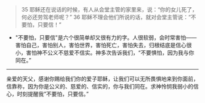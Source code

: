 > 35 耶稣还在说话的时候，有人从会堂主管的家里来，说：“你的女儿死了，何必还劳驾老师呢？” 36 耶稣不理会他们所说的话，就对会堂主管说：“不要怕，只要信！”

- "不要怕，只要信"是六个很简单却又很有力的字。人很软弱，会时常害怕——害怕自己，害怕别人，害怕世界，害怕死亡，害怕失去，归根结底是信心很小，害怕神不公义不慈爱不信实。神多次告诉我们，“不要惧怕，因为我与你同在。”

---
亲爱的天父，感谢你赐给我们你的爱子耶稣，让我们可以无所畏惧地来到你面前，信靠祢，因为你是公义的、慈爱的、信实的，你与我们同在。求神怜悯我弱小的信心，时刻提醒我”不要怕，只要信。”
